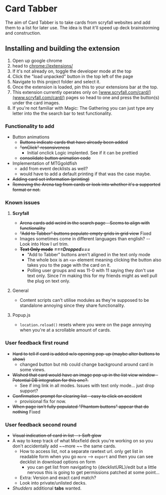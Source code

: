 # Card Tabber

The aim of Card Tabber is to take cards from scryfall websites and add them to a list for later use. The idea is that it'll speed up deck brainstorming and construction.

## Installing and building the extension

1. Open up google chrome
2. head to [chrome://extensions/](chrome://extensions/)
3. If it's not already on, toggle the developer mode at the top
4. Click the "load unpacked" button in the top left of the page
5. Navigate to this project folder and select it.
6. Once the extension is loaded, pin this to your extensions bar at the top.
7. This extension currently operates only on [www.scryfall.com/card/](www.scryfall.com/card/) pages so head to one and press the button(s) under the card images.
8. If you're not familiar with Magic: The Gathering you can just type any letter into the the search bar to test functionality.

### Functionality to add

* Button animations
    * ~~Buttons indicate cards that have already been added~~
    * ~~"onClick" resonsiveness~~
        * Initial onclick Logic implented. See if it can be prettied
    * ~~consolidate button animation code~~
* Implementation of MTGgoldfish
    * add from event decklists as well?
    * would have to add a default printing if that was the case maybe.
* ~~Adding card set information (printing)~~
* ~~Removing the Arena tag from cards or look into whether it's a supported format or not.~~

### Known issues

1. **Scryfall**
    * ~~Arena cards add weird in the search page - Seems to align with functionality~~
    * ~~"Add to Tabber" buttons populate empty grids in grid view~~ Fixed
    * Images sometimes come in different languages than english? -- Look into How I url trim.
    * ~~**Text Only mode**~~ **_===Dropped===_**
        * "Add to Tabber" buttons aren't aligned in the text only mode
        * The whole box is an `<a>` element meaning clicking the button also takes you to the page with the card on it.
        * Polling user groups and was 11-0 with 11 saying they don't use text only. Since I'm making this for my friends might as well pull the plug on text only.
    
2. General
    * Content scripts can't utilise modules as they're supposed to be standalone annoying since they share functionality.

3. Popup.js
    * `location.reload()` resets where you were on the page annoying when you're at a scrollable amount of cards.

### User feedback first round

* ~~Hard to tell if card is added w/o opening pop-up (maybe alter buttons to show)~~
    * changed button but mb could change background around card in some views.
* ~~Wished that card would have an image pop up in the list view window - Potential DB integration for this one?.~~
    * See if img link in all modes. Issues with text only mode... just drop support?
* ~~Confirmation prompt for clearing list - easy to click on accident~~
    * provisional fix for now.
* ~~When page isn't fully populated "Phantom buttons" appear that do nothing~~ Fixed

### User feedback second round

* ~~Visual indication of card in list --> Soft glow~~
* A way to keep track of what Moxfield deck you're working on so you don't accidentally add ~~more ~~ the same cards.
    * How to access list, not a separate rawtext url. only get list in readable form when you go `more` --> `export` and then you can see decklist in download options on form 
        * you can get list from navigating to {decklistURL}/edit but a little nervous this is going to get permissions patched at some point...
    * Extra: Version and exact card match?
    * Look into private/unlisted decks.
* _Shudders_ additional **tabs** wanted.